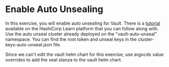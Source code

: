 Enable Auto Unsealing
=====================
In this exercise, you will enable auto unsealing for Vault.
There is a [tutorial](https://learn.hashicorp.com/tutorials/vault/autounseal-transit) available on the HashiCorp Learn platform that you can follow along with.
Use the auto unseal cluster already deployed on the "vault-auto-unseal" namespace.
You can find the root token and unseal keys in the cluster-keys-auto-unseal.json file.

Since we can't edit the vault helm chart for this exercise, use argocds value overrides to add the seal stanza to the vault helm chart.